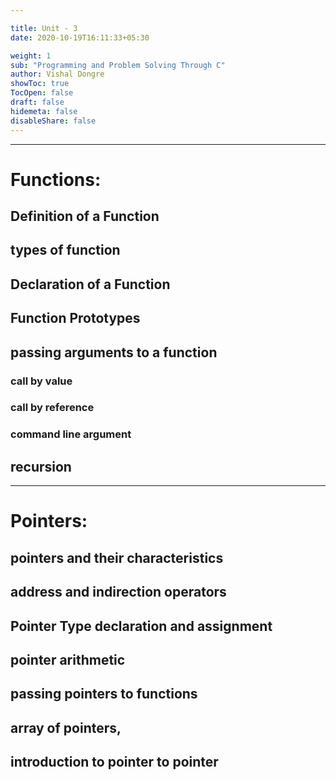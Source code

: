 ```yaml
---

title: Unit - 3
date: 2020-10-19T16:11:33+05:30

weight: 1
sub: "Programming and Problem Solving Through C"
author: Vishal Dongre
showToc: true
TocOpen: false
draft: false
hidemeta: false
disableShare: false
---
```



 
---

# Functions: 
## Definition of a Function
## types of function
## Declaration of a Function
## Function Prototypes
## passing arguments to a function
### call by value
### call by reference
### command line argument
## recursion

---

# Pointers: 
## pointers and their characteristics
## address and indirection operators
## Pointer Type declaration and assignment
## pointer arithmetic
## passing pointers to functions
## array of pointers,
## introduction to pointer to pointer
